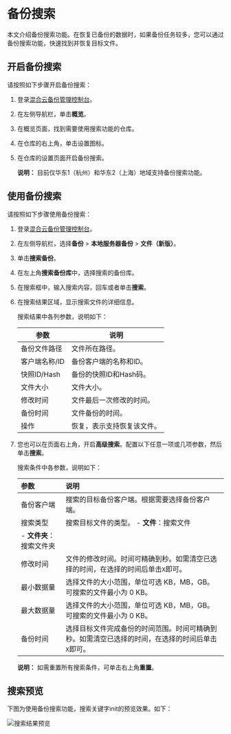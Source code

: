 # 备份搜索

本文介绍备份搜索功能。在恢复已备份的数据时，如果备份任务较多，您可以通过备份搜索功能，快速找到并恢复目标文件。

## 开启备份搜索

请按照如下步骤开启备份搜索：

1.  登录[混合云备份管理控制台](https://hbr.console.aliyun.com)。

2.  在左侧导航栏，单击**概览**。

3.  在概览页面，找到需要使用搜索功能的仓库。

4.  在仓库的右上角，单击设置图标。

5.  在仓库的设置页面开启备份搜索。

    **说明：** 目前仅华东1（杭州）和华东2（上海）地域支持备份搜索功能。


## 使用备份搜索

请按照如下步骤使用备份搜索：

1.  登录[混合云备份管理控制台](https://hbr.console.aliyun.com)。

2.  在左侧导航栏，选择**备份** \> **本地服务器备份** \> **文件（新版）**。

3.  单击**搜索备份**。

4.  在左上角**搜索备份库**中，选择搜索的备份库。

5.  在搜索框中，输入搜索内容，回车或者单击**搜索**。

6.  在搜索结果区域，显示搜索文件的详细信息。

    搜索结果中各列参数，说明如下：

    |参数|说明|
    |--|--|
    |备份文件路径|文件所在路径。|
    |客户端名称/ID|备份客户端的名称和ID。|
    |快照ID/Hash|备份的快照ID和Hash码。|
    |文件大小|文件大小。|
    |修改时间|文件最后一次修改的时间。|
    |备份时间|文件备份的时间。|
    |操作|恢复，表示支持恢复该文件。|

7.  您也可以在页面右上角，开启**高级搜索**。配置以下任意一项或几项参数，然后单击**搜索**。

    搜索条件中各参数，说明如下：

    |参数|说明|
    |:-|:-|
    |备份客户端|搜索的目标备份客户端。根据需要选择备份客户端。|
    |搜索类型|搜索目标文件的类型。    -   **文件**：搜索文件
    -   **文件夹**：搜索文件夹 |
    |修改时间|文件的修改时间。时间可精确到秒。如需清空已选择的时间，在选择的时间后单击`X`即可。|
    |最小数据量|选择文件的大小范围，单位可选 KB，MB，GB。可搜索的文件最小为 0 KB。|
    |最大数据量|选择文件的大小范围，单位可选 KB，MB，GB。可搜索的文件最小为 0 KB。|
    |备份时间|选择目标文件完成备份的时间范围。时间可精确到秒。如需清空已选择的时间，在选择的时间后单击`X`即可。|

    **说明：** 如需重置所有搜索条件，可单击右上角**重置**。


## 搜索预览

下图为使用备份搜索功能，搜索关键字init的预览效果。如下：

![搜索结果预览](https://static-aliyun-doc.oss-accelerate.aliyuncs.com/assets/img/zh-CN/3990368061/p204491.png)

